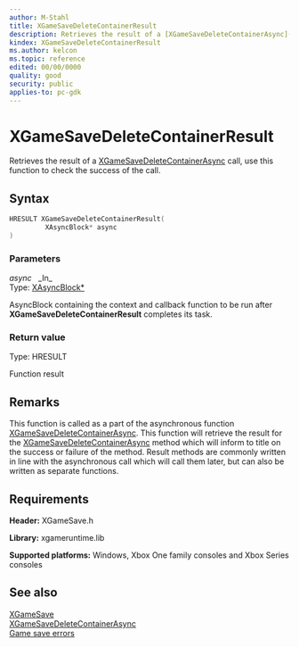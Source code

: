 ```yaml
---
author: M-Stahl
title: XGameSaveDeleteContainerResult
description: Retrieves the result of a [XGameSaveDeleteContainerAsync](xgamesavedeletecontainerasync.md) call, use this function to check the success of the call.
kindex: XGameSaveDeleteContainerResult
ms.author: kelcon
ms.topic: reference
edited: 00/00/0000
quality: good
security: public
applies-to: pc-gdk
---
```


# XGameSaveDeleteContainerResult  

Retrieves the result of a [XGameSaveDeleteContainerAsync](xgamesavedeletecontainerasync.md) call, use this function to check the success of the call.

## Syntax  
  
```cpp
HRESULT XGameSaveDeleteContainerResult(  
         XAsyncBlock* async  
)  
```  
  
### Parameters  
  
*async* &nbsp;&nbsp;\_In\_  
Type: [XAsyncBlock*](../../xasync/structs/xasyncblock.md)  

  
AsyncBlock containing the context and callback function to be run after **XGameSaveDeleteContainerResult** completes its task.  

  
### Return value
Type: HRESULT
  
Function result 
  
## Remarks  
  
This function is called as a part of the asynchronous function [XGameSaveDeleteContainerAsync](xgamesavedeletecontainerasync.md). This function will retrieve the result for the [XGameSaveDeleteContainerAsync](xgamesavedeletecontainerasync.md) method which will inform to title on the success or failure of the method. Result methods are commonly written in line with the asynchronous call which will call them later, but can also be written as separate functions.  
  
## Requirements  
  
**Header:** XGameSave.h
  
**Library:** xgameruntime.lib  
  
**Supported platforms:** Windows, Xbox One family consoles and Xbox Series consoles  
  
## See also  
[XGameSave](../xgamesave_members.md)  
[XGameSaveDeleteContainerAsync](xgamesavedeletecontainerasync.md)  
[Game save errors](../../../../system/overviews/game-save/game-saves-errors.md)